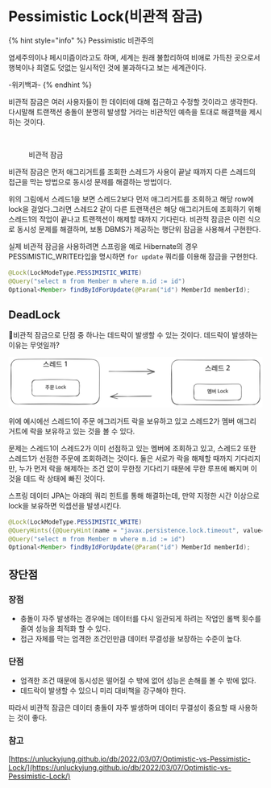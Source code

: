 # Pessimistic Lock(비관적 잠금)

{% hint style="info" %}
Pessimistic 비관주의

염세주의이나 페시미즘이라고도 하며, 세계는 원래 불합리하여 비애로 가득찬 곳으로서 행복이나 희열도 덧없는 일시적인 것에 불과하다고 보는 세계관이다.

\-위키백과-
{% endhint %}



비관적 잠금은 여러 사용자들이 한 데이터에 대해 접근하고 수정할 것이라고 생각한다. 다시말해 트랜잭션 충돌이 분명히 발생할 거라는 비관적인 예측을 토대로 해결책을 제시하는 것이다.&#x20;

<figure><img src="../../../.gitbook/assets/스크린샷 2023-02-13 오후 12.05.12 (1) (1).png" alt=""><figcaption><p>비관적 잠금</p></figcaption></figure>

비관적 잠금은 먼저 애그리거트를 조회한 스레드가 사용이 끝날 때까지 다른 스레드의 접근을 막는 방법으로 동시성 문제를 해결하는 방법이다.&#x20;

위의 그림에서 스레드1을 보면 스레드2보다 먼저 애그리거트를 조회하고 해당 row에 lock을 걸었다.그러면 스레드2 같이 다른 트랜잭션은 해당 애그리거트에 조회하기 위해 스레드1의 작업이 끝나고 트랜잭션이 해제할 때까지 기다린다. 비관적 잠금은 이런 식으로 동시성 문제를 해결하며, 보통 DBMS가 제공하는 행단위 잠금을 사용해서 구현한다.

실제 비관적 잠금을 사용하려면 스프링을 예로 Hibernate의 경우 PESSIMISTIC\_WRITE타입을 명시하면 `for update` 쿼리를 이용해 잠금을 구현한다.

```java
@Lock(LockModeType.PESSIMISTIC_WRITE) 
@Query("select m from Member m where m.id := id") 
Optional<Member> findByIdForUpdate(@Param("id") MemberId memberId);
```



## DeadLock

비관적 잠금으로 단점 중 하나는 데드락이 발생할 수 있는 것이다. 데드락이 발생하는 이유는 무엇일까?

<img src="../../../.gitbook/assets/file.excalidraw.svg" alt="DeadLock" class="gitbook-drawing">

위에 예시에선 스레드1이 주문 애그리거트 락을 보유하고 있고 스레드2가 멤버 애그리거트에 락을 보유하고 있는 것을 볼 수 있다.

문제는 스레드1이 스레드2가 이미 선점하고 있는 멤버에 조회하고 있고, 스레드2 또한 스레드1가 선점한 주문에 조회하려는 것이다. 둘은 서로가 락을 해제할 때까지 기다리지만, 누가 먼저 락을 해제하는 조건 없이 무한정 기다리기 때문에 무한 루프에 빠지며 이것을 데드 락 상태에 빠진 것이다.

스프링 데이터 JPA는 아래의 쿼리 힌트를 통해 해결하는데, 만약 지정한 시간 이상으로 lock을 보유하면 익셉션을 발생시킨다.&#x20;

```java
@Lock(LockModeType.PESSIMISTIC_WRITE) 
@QueryHints({@QueryHint(name = "javax.persistence.lock.timeout", value="2000")})
@Query("select m from Member m where m.id := id") 
Optional<Member> findByIdForUpdate(@Param("id") MemberId memberId);
```



## 장단점

### 장점

* 충돌이 자주 발생하는 경우에는 데이터를 다시 일관되게 하려는 작업인 롤백 횟수를 줄여 성능을 최적화 할 수 있다.
* 접근 자체를 막는 엄격한 조건인만큼 데이터 무결성을 보장하는 수준이 높다.

### 단점&#x20;

* 엄격한 조건 때문에 동시성은 떨어질 수 밖에 없어 성능은 손해를 볼 수 밖에 없다.
* 데드락이 발생할 수 있으니 미리 대비책을 강구해야 한다.



따라서 비관적 잠금은 데이터 충돌이 자주 발생하며 데이터 무결성이 중요할 때 사용하는 것이 좋다.



### 참고

[https://unluckyjung.github.io/db/2022/03/07/Optimistic-vs-Pessimistic-Lock/](https://unluckyjung.github.io/db/2022/03/07/Optimistic-vs-Pessimistic-Lock/)







